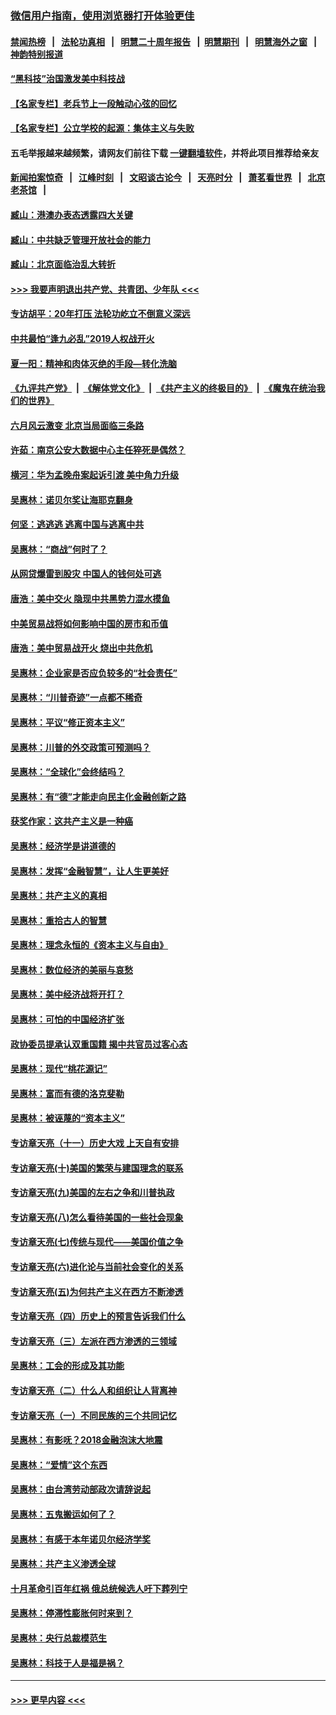 ### [微信用户指南，使用浏览器打开体验更佳](https://github.com/gfw-breaker/banned-news1/blob/master/indexes/wechat-guide.md?t=0)
#### [禁闻热榜](热点新闻.md?t=0)  &nbsp;&nbsp;|&nbsp;&nbsp; [法轮功真相](https://github.com/gfw-breaker/truth/blob/master/README.md?t=0) &nbsp;&nbsp;|&nbsp;&nbsp; [明慧二十周年报告](https://github.com/gfw-breaker/mh-reports/blob/master/README.md?t=0) &nbsp;&nbsp;|&nbsp;&nbsp;[明慧期刊](https://github.com/gfw-breaker/mh-qikan) &nbsp;&nbsp;|&nbsp;&nbsp; [明慧海外之窗](https://github.com/gfw-breaker/mh-news/blob/master/README.md?t=0) &nbsp;&nbsp;|&nbsp;&nbsp; [神韵特别报道](https://github.com/gfw-breaker/mh-news/blob/master/shenyun.md?t=0)
#### [“黑科技”治国激发美中科技战](../pages/nsc423/n11638056.md?t=02071844) 
#### [【名家专栏】老兵节上一段触动心弦的回忆](../pages/nsc423/n11646016.md?t=02071844) 
#### [【名家专栏】公立学校的起源：集体主义与失败](../pages/nsc423/n11601833.md?t=02071844) 
#### 五毛举报越来越频繁，请网友们前往下载 [一键翻墙软件](https://github.com/gfw-breaker/ssr-accounts)，并将此项目推荐给亲友
#### [新闻拍案惊奇](https://github.com/gfw-breaker/banned-news1/blob/master/pages/link4.md) &nbsp;&nbsp;|&nbsp;&nbsp; [江峰时刻](https://github.com/gfw-breaker/banned-news1/blob/master/pages/link4.md) &nbsp;&nbsp;|&nbsp;&nbsp; [文昭谈古论今](https://github.com/gfw-breaker/banned-news1/blob/master/pages/link4.md) &nbsp;&nbsp;|&nbsp;&nbsp; [天亮时分](https://github.com/gfw-breaker/banned-news1/blob/master/pages/link4.md) &nbsp;&nbsp;|&nbsp;&nbsp; [萧茗看世界](https://github.com/gfw-breaker/banned-news1/blob/master/pages/link4.md) &nbsp;&nbsp;|&nbsp;&nbsp; [北京老茶馆](https://github.com/gfw-breaker/banned-news1/blob/master/pages/link4.md) &nbsp;&nbsp;|&nbsp;&nbsp; 
#### [臧山：港澳办表态透露四大关键](../pages/nsc423/n11421628.md?t=02071844) 
#### [臧山：中共缺乏管理开放社会的能力](../pages/nsc423/n11407457.md?t=02071844) 
#### [臧山：北京面临治乱大转折](../pages/nsc423/n11406895.md?t=02071844) 
#### [>>> 我要声明退出共产党、共青团、少年队 <<<](https://github.com/begood0513/goodnews/blob/master/quit/letter.md) 
#### [专访胡平：20年打压 法轮功屹立不倒意义深远](../pages/nsc423/n11398800.md?t=02071844) 
#### [中共最怕“逢九必乱”2019人权战开火](../pages/nsc423/n11385248.md?t=02071844) 
#### [夏一阳：精神和肉体灭绝的手段—转化洗脑](../pages/nsc423/n11368250.md?t=02071844) 
#### [《九评共产党》](https://github.com/begood0513/9ping.md/blob/master/README.md) &nbsp;|&nbsp; [《解体党文化》](../../../../jtdwh.md/blob/master/README.md)  &nbsp;|&nbsp; [《共产主义的终极目的》](../../../../gczydzjmd.md/blob/master/README.md) &nbsp;|&nbsp; [《魔鬼在统治我们的世界》](../../../../mgztzwmdsj.md/blob/master/README.md) 
#### [六月风云激变 北京当局面临三条路](../pages/nsc423/n11313668.md?t=02071844) 
#### [许茹：南京公安大数据中心主任猝死是偶然？](../pages/nsc423/n11064744.md?t=02071844) 
#### [横河：华为孟晚舟案起诉引渡 美中角力升级](../pages/nsc423/n11027230.md?t=02071844) 
#### [吴惠林：诺贝尔奖让海耶克翻身](../pages/nsc423/n10890049.md?t=02071844) 
#### [何坚：逃逃逃 逃离中国与逃离中共](../pages/nsc423/n10592891.md?t=02071844) 
#### [吴惠林：“商战”何时了？](../pages/nsc423/n10573558.md?t=02071844) 
#### [从网贷爆雷到股灾 中国人的钱何处可逃](../pages/nsc423/n10572800.md?t=02071844) 
#### [唐浩：美中交火 隐现中共黑势力混水摸鱼](../pages/nsc423/n10544040.md?t=02071844) 
#### [中美贸易战将如何影响中国的房市和币值](../pages/nsc423/n10543697.md?t=02071844) 
#### [唐浩：美中贸易战开火 烧出中共危机](../pages/nsc423/n10540126.md?t=02071844) 
#### [吴惠林：企业家是否应负较多的“社会责任”](../pages/nsc423/n10535022.md?t=02071844) 
#### [吴惠林：“川普奇迹”一点都不稀奇](../pages/nsc423/n10512808.md?t=02071844) 
#### [吴惠林：平议“修正资本主义”](../pages/nsc423/n10495724.md?t=02071844) 
#### [吴惠林：川普的外交政策可预测吗？](../pages/nsc423/n10462387.md?t=02071844) 
#### [吴惠林：“全球化”会终结吗？](../pages/nsc423/n10452838.md?t=02071844) 
#### [吴惠林：有“德”才能走向民主化金融创新之路](../pages/nsc423/n10432292.md?t=02071844) 
#### [获奖作家：这共产主义是一种癌](../pages/nsc423/n10431541.md?t=02071844) 
#### [吴惠林：经济学是讲道德的](../pages/nsc423/n10398014.md?t=02071844) 
#### [吴惠林：发挥“金融智慧”，让人生更美好](../pages/nsc423/n10375019.md?t=02071844) 
#### [吴惠林：共产主义的真相](../pages/nsc423/n10351394.md?t=02071844) 
#### [吴惠林：重拾古人的智慧](../pages/nsc423/n10337691.md?t=02071844) 
#### [吴惠林：理念永恒的《资本主义与自由》](../pages/nsc423/n10316274.md?t=02071844) 
#### [吴惠林：数位经济的美丽与哀愁](../pages/nsc423/n10292946.md?t=02071844) 
#### [吴惠林：美中经济战将开打？](../pages/nsc423/n10258825.md?t=02071844) 
#### [吴惠林：可怕的中国经济扩张](../pages/nsc423/n10219147.md?t=02071844) 
#### [政协委员提承认双重国籍 揭中共官员过客心态](../pages/nsc423/n10208809.md?t=02071844) 
#### [吴惠林：现代“桃花源记”](../pages/nsc423/n10185234.md?t=02071844) 
#### [吴惠林：富而有德的洛克斐勒](../pages/nsc423/n10142264.md?t=02071844) 
#### [吴惠林：被诬蔑的“资本主义”](../pages/nsc423/n10124816.md?t=02071844) 
#### [专访章天亮（十一）历史大戏 上天自有安排](../pages/nsc423/n10094905.md?t=02071844) 
#### [专访章天亮(十)美国的繁荣与建国理念的联系](../pages/nsc423/n10094899.md?t=02071844) 
#### [专访章天亮(九)美国的左右之争和川普执政](../pages/nsc423/n10094889.md?t=02071844) 
#### [专访章天亮(八)怎么看待美国的一些社会现象](../pages/nsc423/n10094857.md?t=02071844) 
#### [专访章天亮(七)传统与现代——美国价值之争](../pages/nsc423/n10093140.md?t=02071844) 
#### [专访章天亮(六)进化论与当前社会变化的关系](../pages/nsc423/n10092036.md?t=02071844) 
#### [专访章天亮(五)为何共产主义在西方不断渗透](../pages/nsc423/n10083620.md?t=02071844) 
#### [专访章天亮（四）历史上的预言告诉我们什么](../pages/nsc423/n10083606.md?t=02071844) 
#### [专访章天亮（三）左派在西方渗透的三领域](../pages/nsc423/n10081115.md?t=02071844) 
#### [吴惠林：工会的形成及其功能](../pages/nsc423/n10080633.md?t=02071844) 
#### [专访章天亮（二）什么人和组织让人背离神](../pages/nsc423/n10076637.md?t=02071844) 
#### [专访章天亮（一）不同民族的三个共同记忆](../pages/nsc423/n10074188.md?t=02071844) 
#### [吴惠林：有影呒？2018金融泡沫大地震](../pages/nsc423/n10040534.md?t=02071844) 
#### [吴惠林：“爱情”这个东西](../pages/nsc423/n10019423.md?t=02071844) 
#### [吴惠林：由台湾劳动部政次请辞说起](../pages/nsc423/n9979679.md?t=02071844) 
#### [吴惠林：五鬼搬运如何了？](../pages/nsc423/n9925338.md?t=02071844) 
#### [吴惠林：有感于本年诺贝尔经济学奖](../pages/nsc423/n9871883.md?t=02071844) 
#### [吴惠林：共产主义渗透全球](../pages/nsc423/n9812748.md?t=02071844) 
#### [十月革命引百年红祸 俄总统候选人吁下葬列宁](../pages/nsc423/n9810182.md?t=02071844) 
#### [吴惠林：停滞性膨胀何时来到？](../pages/nsc423/n9764136.md?t=02071844) 
#### [吴惠林：央行总裁模范生](../pages/nsc423/n9728134.md?t=02071844) 
#### [吴惠林：科技于人是福是祸？](../pages/nsc423/n9672982.md?t=02071844) 

----
#### [ >>> 更早内容 <<< ](../indexes/nsc423-earlier.md)
